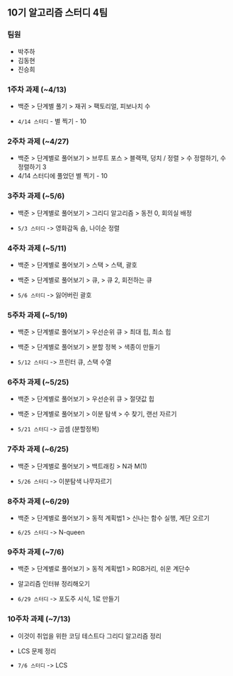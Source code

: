 ## 10기 알고리즘 스터디 4팀

### 팀원
- 박주하
- 김동현
- 진승희

### 1주차 과제 (~4/13)
- 백준 > 단계별 풀기 > 재귀 > 팩토리얼, 피보나치 수

- `4/14 스터디` - 별 찍기 - 10

### 2주차 과제 (~4/27)
- 백준 > 단계별로 풀어보기 > 브루트 포스 > 블랙잭, 덩치 / 정렬 > 수 정렬하기, 수 정렬하기 3 
- 4/14 스터디에 풀었던 별 찍기 - 10

### 3주차 과제 (~5/6)
- 백준 > 단계별로 풀어보기 > 그리디 알고리즘 > 동전 0, 회의실 배정

- `5/3 스터디` -> 영화감독 숌, 나이순 정렬

### 4주차 과제 (~5/11)
- 백준 > 단계별로 풀어보기 > 스택 > 스택, 괄호
- 백준 > 단계별로 풀어보기 > 큐, > 큐 2, 회전하는 큐

- `5/6 스터디` -> 잃어버린 괄호

### 5주차 과제 (~5/19)
- 백준 > 단계별로 풀어보기 > 우선순위 큐 > 최대 힙, 최소 힙
- 백준 > 단계별로 풀어보기 > 분할 정복 > 색종이 만들기

- `5/12 스터디` -> 프린터 큐, 스택 수열


### 6주차 과제 (~5/25)
- 백준 > 단계별로 풀어보기 > 우선순위 큐 > 절댓값 힙
- 백준 > 단계별로 풀어보기 > 이분 탐색 > 수 찾기, 랜선 자르기

- `5/21 스터디` -> 곱셈 (분할정복)

### 7주차 과제 (~6/25)
- 백준 > 단계별로 풀어보기 > 백트래킹 > N과 M(1)

- `5/26 스터디` -> 이분탐색 나무자르기

### 8주차 과제 (~6/29)
- 백준 > 단계별로 풀어보기 > 동적 계획법1 > 신나는 함수 실행, 계단 오르기

- `6/25 스터디` -> N-queen

### 9주차 과제 (~7/6)
- 백준 > 단계별로 풀어보기 > 동적 계획법1 > RGB거리, 쉬운 계단수
- 알고리즘 인터뷰 정리해오기

- `6/29 스터디` -> 포도주 시식, 1로 만들기

### 10주차 과제 (~7/13)
- 이것이 취업을 위한 코딩 테스트다 그리디 알고리즘 정리
- LCS 문제 정리

- `7/6 스터디` -> LCS
